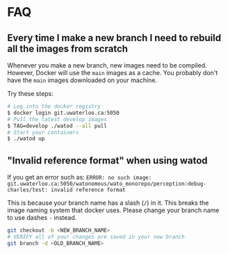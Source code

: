 # FAQ
## Every time I make a new branch I need to rebuild all the images from scratch

Whenever you make a new branch, new images need to be compiled. However, Docker will use the `main` images as a cache. You probably don't have the `main` images downloaded on your machine.

Try these steps:
```bash
# Log into the docker registry
$ docker login git.uwaterloo.ca:5050
# Pull the latest develop images
$ TAG=develop ./watod --all pull
# Start your containers
$ ./watod up
```

## "Invalid reference format" when using watod

If you get an error such as: `ERROR: no such image: git.uwaterloo.ca:5050/watonomous/wato_monorepo/perception:debug-charles/test: invalid reference format`

This is because your branch name has a slash (`/`) in it. This breaks the image naming system that docker uses. Please change your branch name to use dashes `-` instead.

```bash
git checkout -b <NEW_BRANCH_NAME>
# VERIFY all of your changes are saved in your new branch
git branch -d <OLD_BRANCH_NAME>
```